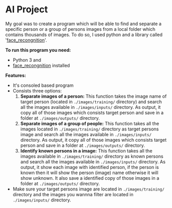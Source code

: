 # AI Project

My goal was to create a program which will be able to find and separate a specific person or a group of persons images from a local folder which contains thousands of images.
To do so, I used python and a library called '[face_recongnition](https://pypi.org/project/face-recognition/)'.

**To run this program you need:**   
  - Python 3  and  
  - [face_recongnition](https://pypi.org/project/face-recognition/) installed  


**Features:** 
  - It's consoled based program
  - Consists three options:
    1. **Separate images of a person:** This function takes the image name of target person (located in `./images/training/` directory) and search all the images available in `./images/inputs/` directory. As output, it copy all  of those images which consists target person and save in a folder at `./images/outputs/` directory.  
    1. **Separate images of a group of people:** This function takes all the images located in `./images/training/` directory as target persons image and search all the images available in `./images/inputs/` directory. As output, it copy all  of those images which consists target person and save in a folder at `./images/outputs/` directory.  
    1. **Identify known persons in a image:** This function takes all the images available in `./images/training/` directory as known persons and search all the images available in `./images/inputs/` directory. As output, it show each image with identified person, if the person is known then it will show the person (image) name otherwise it will show unknown. It also save a identified copy of those images in a folder at `./images/outputs/` directory.  
 - Make sure your target persons image are located in `./images/training/` directory and the images you wannna filter are located in `./images/inputs/` directory.
